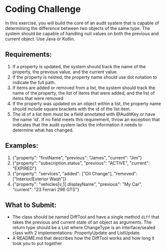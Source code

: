 # Coding Challenge

In this exercise, you will build the core of an audit system that is capable of determining
the difference between two objects of the same type. The system should be capable of
handling null values on both the previous and current object. Use Java or Kotlin.

## Requirements:
1. If a property is updated, the system should track the name of the property, the
   previous value, and the current value.
2. If the property is nested, the property name should use dot notation to indicate the full
   path.
3. If items are added or removed from a list, the system should track the name of the
   property, the list of items that were added, and the list of items that were removed
4. If the property was updated on an object within a list, the property name should
   include square brackets with the id of the list item.
5. The id of a list item must be a field annotated with @AuditKey or have the name
   'id'. If no field meets this requirement, throw an exception that indicates that the audit
   system lacks the information it needs to determine what has changed.
## Examples:
1. {"property": "firstName", "previous": "James", "current": "Jim"}
2. {"property": "subscription.status", "previous": "ACTIVE", "current": "EXPIRED"}
3. {"property": "services", "added": ["Oil Change"], "removed": ["Interior/Exterior Wash"]}
4. {"property": "vehicles[v_1].displayName", "previous": "My Car", "current": "23 Ferrari
   296 GTS"}

## What to Submit:
- The class should be named DiffTool and have a single method `diff` that takes the
  previous and current state of an object as arguments. The return type should be a
  List<ChangeType> where ChangeType is an interface/sealed class with 2
  implementations: PropertyUpdate and ListUpdate.
- A README.md that describes how the DiffTool works and how long it took you to put
  together
